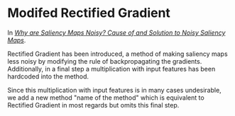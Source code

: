 # Modifed Rectified Gradient

In 
[*Why are Saliency Maps Noisy? Cause of and Solution to Noisy Saliency Maps*](https://arxiv.org/abs/1902.04893).

Rectified Gradient has been introduced, a method of making saliency maps less noisy by modifying the rule of backpropagating the gradients. Additionally, in a final step a multiplication with input features has been hardcoded into the method. 

Since this multiplication with input features is in many cases undesirable, we add a new method "name of the method" which is equivalent to Rectified Gradient in most regards but omits this final step.
